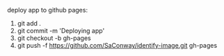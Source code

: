 deploy app to github pages:

1. git add .
2. git commit -m 'Deploying app'
3. git checkout -b gh-pages
4. git push -f https://github.com/SaConway/identify-image.git gh-pages
